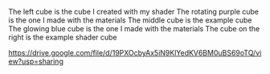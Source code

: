 The left cube is the cube I created with my shader
The rotating purple cube is the one I made with the materials
The middle cube is the example cube
The glowing blue cube is the one I made with the materials
The cube on the right is the example shader cube

https://drive.google.com/file/d/19PXOcbyAx5iN9KlYedKV6BM0uBS69oTQ/view?usp=sharing
